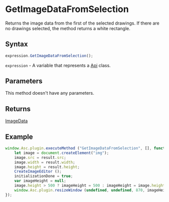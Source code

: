 # GetImageDataFromSelection

Returns the image data from the first of the selected drawings. If there are no drawings selected, the method returns a white rectangle.

## Syntax

```javascript
expression.GetImageDataFromSelection();
```

`expression` - A variable that represents a [Api](../Api.md) class.

## Parameters

This method doesn't have any parameters.

## Returns

[ImageData](../../Enumeration/ImageData.md)

## Example

```javascript editor-pptx
window.Asc.plugin.executeMethod ("GetImageDataFromSelection", [], function (result) {
    let image = document.createElement("img");
    image.src = result.src;
    image.width = result.width;
    image.height = result.height;
    CreateImageEditor ();
    initializationDone = true;
    var imageHeight = null;
    image.height > 500 ? imageHeight = 500 : imageHeight = image.height;
    window.Asc.plugin.resizeWindow (undefined, undefined, 870, imageHeight + 300, 0, 0);
});
```

